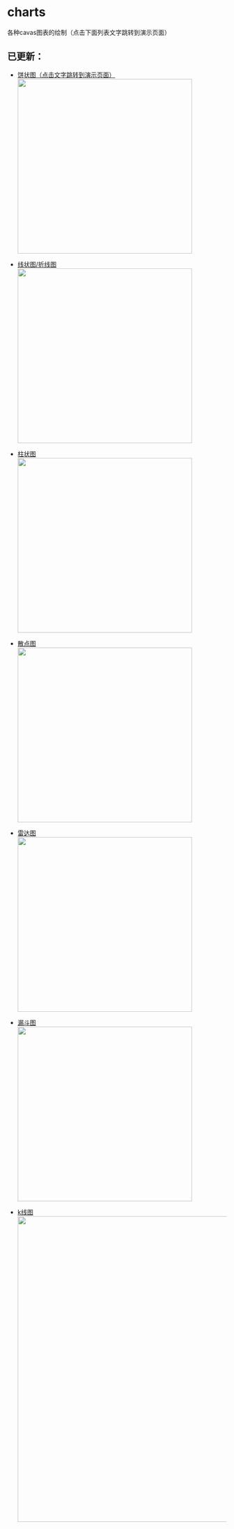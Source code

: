 # charts
各种cavas图表的绘制（点击下面列表文字跳转到演示页面）

## 已更新：

+ [饼状图（点击文字跳转到演示页面）](https://wangdiangang.github.io/charts/%E9%A5%BC%E7%8A%B6%E5%9B%BE-%E9%AB%98%E6%B8%85.html)
</br><img src="https://wangdiangang.github.io/charts/images/%E9%A5%BC%E7%8A%B6%E5%9B%BE.png" width="400"></br>
+ [线状图/折线图](https://wangdiangang.github.io/charts/%E6%8A%98%E7%BA%BF%E5%9B%BE-%E9%AB%98%E6%B8%85.html)
</br><img src="https://wangdiangang.github.io/charts/images/%E6%8A%98%E7%BA%BF%E5%9B%BE.png" width="400"></br>
+ [柱状图](https://wangdiangang.github.io/charts/%E6%9F%B1%E7%8A%B6%E5%9B%BE-%E9%AB%98%E6%B8%85.html)
</br><img src="https://wangdiangang.github.io/charts/images/%E6%9F%B1%E7%8A%B6%E5%9B%BE.png" width="400"></br>
+ [散点图](https://wangdiangang.github.io/charts/%E6%95%A3%E7%82%B9%E5%9B%BE-%E9%AB%98%E6%B8%85.html)
</br><img src="https://wangdiangang.github.io/charts/images/%E6%95%A3%E7%82%B9%E5%9B%BE.png" width="400"></br>
+ [雷达图](https://wangdiangang.github.io/charts/%E9%9B%B7%E8%BE%BE%EF%BC%88%E9%9D%A2%E7%A7%AF%EF%BC%89%E5%9B%BE-%E9%AB%98%E6%B8%85.html)
</br><img src="https://wangdiangang.github.io/charts/images/%E9%9B%B7%E8%BE%BE%E5%9B%BE.png" width="400"></br>

+ [漏斗图](https://wangdiangang.github.io/charts/%E6%BC%8F%E6%96%97%E5%9B%BE-%E9%AB%98%E6%B8%85.html)
</br><img src="https://wangdiangang.github.io/charts/images/%E6%BC%8F%E6%96%97%E5%9B%BE.png" width="400"></br>

+ [k线图](https://wangdiangang.github.io/charts/k%E7%BA%BF%E5%9B%BE-%E9%AB%98%E6%B8%85.html)
</br><img src="https://wangdiangang.github.io/charts/images/k%E7%BA%BF%E5%9B%BE.png" width="700"></br>
